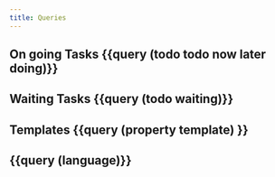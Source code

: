 ```yaml
---
title: Queries
---
```


## **On going Tasks** {{query (todo todo now later doing)}}
## **Waiting Tasks** {{query (todo waiting)}}
## **Templates** {{query (property template) }}
## {{query (language)}}
